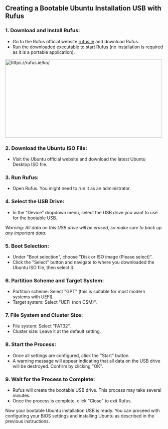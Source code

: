## Creating a Bootable Ubuntu Installation USB with Rufus

### 1. Download and Install Rufus:
- Go to the Rufus official website [rufus.ie](https://rufus.ie/ko/) and download Rufus.
- Run the downloaded executable to start Rufus (no installation is required as it is a portable application).

<img src="https://github.com/pinkocto/supermicro-setup/assets/57980370/3a303632-3adc-4eb5-acdf-f359dfeb6d3a" alt="https://rufus.ie/ko/" width="500" height="250">

### 2. Download the Ubuntu ISO File:
- Visit the Ubuntu official website and download the latest Ubuntu Desktop ISO file.

### 3. Run Rufus:
- Open Rufus. You might need to run it as an administrator.

### 4. Select the USB Drive:
- In the "Device" dropdown menu, select the USB drive you want to use for the bootable USB.

*Warning: All data on this USB drive will be erased, so make sure to back up any important data.*

### 5. Boot Selection:
- Under "Boot selection", choose "Disk or ISO image (Please select)".
- Click the "Select" button and navigate to where you downloaded the Ubuntu ISO file, then select it.

### 6. Partition Scheme and Target System:
- Partition scheme: Select "GPT" (this is suitable for most modern systems with UEFI).
- Target system: Select "UEFI (non CSM)".

### 7. File System and Cluster Size:
- File system: Select "FAT32".
- Cluster size: Leave it at the default setting.

### 8. Start the Process:
- Once all settings are configured, click the "Start" button.
- A warning message will appear indicating that all data on the USB drive will be destroyed. Confirm by clicking "OK".

### 9. Wait for the Process to Complete:
- Rufus will create the bootable USB drive. This process may take several minutes.
- Once the process is complete, click "Close" to exit Rufus.

Now your bootable Ubuntu installation USB is ready. You can proceed with configuring your BIOS settings and installing Ubuntu as described in the previous instructions.
